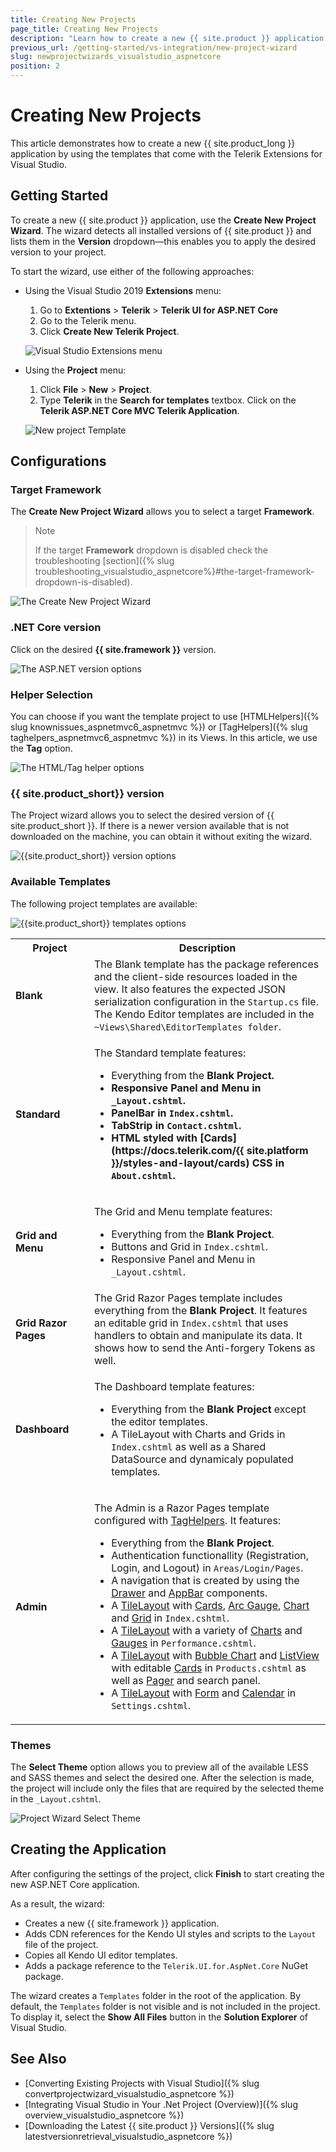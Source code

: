 ```yaml
---
title: Creating New Projects
page_title: Creating New Projects
description: "Learn how to create a new {{ site.product }} application."
previous_url: /getting-started/vs-integration/new-project-wizard
slug: newprojectwizards_visualstudio_aspnetcore
position: 2
---
```


# Creating New Projects

This article demonstrates how to create a new {{ site.product_long }} application by using the templates that come with the Telerik Extensions for Visual Studio.

## Getting Started

To create a new {{ site.product }} application, use the **Create New Project Wizard**. The wizard detects all installed versions of {{ site.product }} and lists them in the **Version** dropdown&mdash;this enables you to apply the desired version to your project.

To start the wizard, use either of the following approaches:

* Using the Visual Studio 2019 **Extensions** menu:

    1. Go to **Extentions** > **Telerik** >  **Telerik UI for ASP.NET Core**
    1. Go to the Telerik menu.
    1. Click **Create New Telerik Project**.

    ![Visual Studio Extensions menu](../../installation/vs-integration/images/create-project-core.png)

* Using the **Project** menu:

    1. Click **File** > **New** > **Project**.
    1. Type **Telerik** in the **Search for templates** textbox. Click on the **Telerik ASP.NET Core MVC Telerik Application**.

    ![New project Template](../../installation/vs-integration/images/new-project-template-core.png)

## Configurations

### Target Framework

The **Create New Project Wizard** allows you to select a target **Framework**. 

>Note
> 
>If the target **Framework** dropdown is disabled check the troubleshooting [section]({% slug troubleshooting_visualstudio_aspnetcore%}#the-target-framework-dropdown-is-disabled).

![The Create New Project Wizard](../../installation/vs-integration/images/target-dropdown.png)

### .NET Core version

Click on the desired **{{ site.framework }}** version.

![The ASP.NET version options](../../installation/vs-integration/images/core-version.png)

### Helper Selection

You can choose if you want the template project to use [HTMLHelpers]({% slug knownissues_aspnetmvc6_aspnetmvc %}) or [TagHelpers]({% slug taghelpers_aspnetmvc6_aspnetmvc %}) in its Views.
In this article, we use the **Tag** option.

![The HTML/Tag helper options](../../installation/vs-integration/images/tag-html-dropdown.png)

### {{ site.product_short}} version

The Project wizard allows you to select the desired version of {{ site.product_short }}. If there is a newer version available that is not downloaded on the machine, you can obtain it without exiting the wizard.

![{{site.product_short}} version options](../../installation/vs-integration/images/telerik-version.png)

### Available Templates

The following project templates are available:

![{{site.product_short}} templates options](../../installation/vs-integration/images/new-project-wizard-core.png)

<table>
    <colgroup>
        <col width="25%"></col>
        <col></col>
    </colgroup>
    <tbody>
        <tr>
            <th >Project</th>
            <th>Description</th>
        </tr>
        <tr>
            <td><strong>Blank</strong></td>
            <td>The Blank template has the package references and the client-side resources loaded in the view. It also features the expected JSON serialization configuration in the <code>Startup.cs</code> file. 
The Kendo Editor templates are included in the <code>~Views\Shared\EditorTemplates folder</code>.</td>
        </tr>
        <tr>
            <td><strong>Standard</strong></td>
            <td><p>The Standard template features:</p>
                <ul>
                    <li> Everything from the <strong>Blank Project<strong>.</li>
                    <li> Responsive Panel and Menu in <code>_Layout.cshtml</code>.</li>
                    <li> PanelBar in <code>Index.cshtml</code>.</li>
                    <li> TabStrip in <code>Contact.cshtml</code>.</li>
                    <li> HTML styled with [Cards](https://docs.telerik.com/{{ site.platform }}/styles-and-layout/cards) CSS in <code>About.cshtml</code>.</li>
                </ul>
            </td>
        </tr>
        <tr>
            <td><strong>Grid and Menu</strong></td>
            <td><p>The Grid and Menu template features:</p>
                <ul>
                    <li> Everything from the <strong>Blank Project</strong>.</li>
                    <li> Buttons and Grid in <code>Index.cshtml</code>.</li>
                    <li> Responsive Panel and Menu in <code>_Layout.cshtml</code>.</li>
                </ul>
            </td>
        </tr>
        <tr>
            <td><strong>Grid Razor Pages</strong></td>
            <td>The Grid Razor Pages template includes everything from the <strong>Blank Project</strong>.
It features an editable grid in <code>Index.cshtml</code> that uses handlers to obtain and manipulate its data. It shows how to send the Anti-forgery Tokens as well.</td>
        </tr>
        <tr>
            <td><strong>Dashboard</strong></td>
            <td><p>The Dashboard template features:</p>
                <ul>
                    <li> Everything from the <strong>Blank Project</strong> except the editor templates.</li>
                    <li> A TileLayout with Charts and Grids in <code>Index.cshtml</code> as well as a Shared DataSource and dynamicaly populated templates.</li>
                </ul>
            </td>
        </tr>
        <tr>
            <td><strong>Admin</strong></td>
            <td><p>The Admin is a Razor Pages template configured with <a href="https://docs.telerik.com/aspnet-core/tag-helpers/overview">TagHelpers</a>. It features:</p>
                <ul>
                    <li>Everything from the <strong>Blank Project</strong>.</li>
                    <li>Authentication functionallity (Registration, Login, and Logout) in <code>Areas/Login/Pages</code>.</li>
                    <li>A navigation that is created by using the <a href="https://docs.telerik.com/aspnet-core/tag-helpers/navigation/drawer/overview">Drawer</a> and <a href="https://docs.telerik.com/aspnet-core/tag-helpers/navigation/appbar/overview">AppBar</a> components.</li>
                    <li>A <a href="https://docs.telerik.com/aspnet-core/tag-helpers/layout/tilelayout/overview">TileLayout</a> with <a href="https://docs.telerik.com/aspnet-core/styles-and-layout/cards">Cards</a>, <a href="https://docs.telerik.com/aspnet-core/tag-helpers/gauges/arcgauge/overview">Arc Gauge</a>, <a href="https://docs.telerik.com/aspnet-core/tag-helpers/charts/overview">Chart</a> and <a href="https://docs.telerik.com/aspnet-core/tag-helpers/data-management/grid/overview">Grid</a> in <code>Index.cshtml</code>.</li>
                    <li>A <a href="https://docs.telerik.com/aspnet-core/tag-helpers/layout/tilelayout/overview">TileLayout</a> with a variety of <a href="https://docs.telerik.com/aspnet-core/tag-helpers/charts/overview">Charts</a> and <a href="https://docs.telerik.com/aspnet-core/tag-helpers/gauges/radialgauge/overview">Gauges</a> in <code>Performance.cshtml</code>.</li>
                    <li>A <a href="https://docs.telerik.com/aspnet-core/tag-helpers/layout/tilelayout/overview">TileLayout</a> with <a href="https://docs.telerik.com/aspnet-core/tag-helpers/charts/overview">Bubble Chart</a> and <a href="https://docs.telerik.com/aspnet-core/html-helpers/data-management/listview/overview">ListView</a> with editable <a href="https://docs.telerik.com/aspnet-core/styles-and-layout/cards">Cards</a> in <code>Products.cshtml</code> as well as <a href="https://docs.telerik.com/aspnet-core/tag-helpers/data-management/pager/overview">Pager</a> and search panel.</li>
                    <li>A <a href="https://docs.telerik.com/aspnet-core/tag-helpers/layout/tilelayout/overview">TileLayout</a> with <a href="https://docs.telerik.com/aspnet-core/tag-helpers/layout/form/overview">Form</a> and <a href="https://docs.telerik.com/aspnet-core/tag-helpers/scheduling/calendar/overview">Calendar</a> in <code>Settings.cshtml</code>.</li>
                </ul>
            </td>
        </tr>
    </tbody>
</table>

### Themes

The **Select Theme** option allows you to preview all of the available LESS and SASS themes and select the desired one. After the selection is made, the project will include only the files that are required by the selected theme in the `_Layout.cshtml`.

![Project Wizard Select Theme](../../installation/vs-integration/images/select-theme-core.png)

## Creating the Application

After configuring the settings of the project, click **Finish** to start creating the new ASP.NET Core application.

As a result, the wizard:

* Creates a new {{ site.framework }} application.
* Adds CDN references for the Kendo UI styles and scripts to the `Layout` file of the project.
* Copies all Kendo UI editor templates.
* Adds a package reference to the `Telerik.UI.for.AspNet.Core` NuGet package.

The wizard creates a `Templates` folder in the root of the application. By default, the `Templates` folder is not visible and is not included in the project. To display it, select the **Show All Files** button in the **Solution Explorer** of Visual Studio.  

## See Also

* [Converting Existing Projects with Visual Studio]({% slug convertprojectwizard_visualstudio_aspnetcore %})
* [Integrating Visual Studio in Your .Net Project (Overview)]({% slug overview_visualstudio_aspnetcore %})
* [Downloading the Latest {{ site.product }} Versions]({% slug latestversionretrieval_visualstudio_aspnetcore %})
